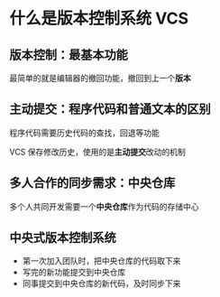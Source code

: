 # 什么是版本控制系统 VCS

## 版本控制：最基本功能

最简单的就是编辑器的撤回功能，撤回到上一个**版本**

## 主动提交：程序代码和普通文本的区别

程序代码需要历史代码的查找，回退等功能

VCS 保存修改历史，使用的是**主动提交**改动的机制

## 多人合作的同步需求：中央仓库

多个人共同开发需要一个**中央仓库**作为代码的存储中心

## 中央式版本控制系统

- 第一次加入团队时，把中央仓库的代码取下来
- 写完的新功能提交到中央仓库
- 同事提交到中央仓库的新代码，及时同步下来
